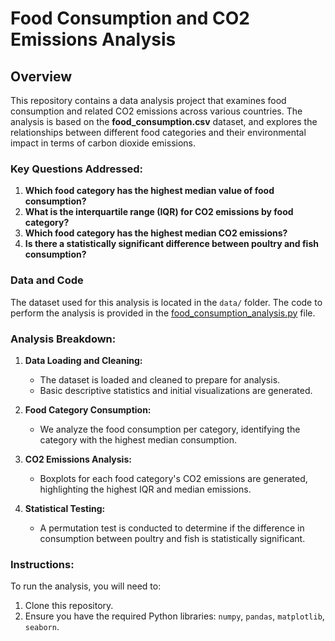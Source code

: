 # Food Consumption and CO2 Emissions Analysis

## Overview
This repository contains a data analysis project that examines food consumption and related CO2 emissions across various countries. The analysis is based on the **food_consumption.csv** dataset, and explores the relationships between different food categories and their environmental impact in terms of carbon dioxide emissions.

### Key Questions Addressed:
1. **Which food category has the highest median value of food consumption?**
2. **What is the interquartile range (IQR) for CO2 emissions by food category?**
3. **Which food category has the highest median CO2 emissions?**
4. **Is there a statistically significant difference between poultry and fish consumption?**

### Data and Code
The dataset used for this analysis is located in the `data/` folder. The code to perform the analysis is provided in the [food_consumption_analysis.py](food_consumption_analysis.py) file.

### Analysis Breakdown:
1. **Data Loading and Cleaning:**
   - The dataset is loaded and cleaned to prepare for analysis.
   - Basic descriptive statistics and initial visualizations are generated.

2. **Food Category Consumption:**
   - We analyze the food consumption per category, identifying the category with the highest median consumption.

3. **CO2 Emissions Analysis:**
   - Boxplots for each food category's CO2 emissions are generated, highlighting the highest IQR and median emissions.

4. **Statistical Testing:**
   - A permutation test is conducted to determine if the difference in consumption between poultry and fish is statistically significant.

### Instructions:
To run the analysis, you will need to:
1. Clone this repository.
2. Ensure you have the required Python libraries: `numpy`, `pandas`, `matplotlib`, `seaborn`.
